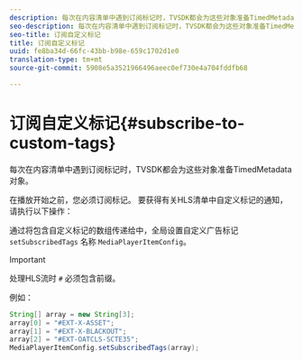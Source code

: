 ```yaml
---
description: 每次在内容清单中遇到订阅标记时，TVSDK都会为这些对象准备TimedMetadata对象。
seo-description: 每次在内容清单中遇到订阅标记时，TVSDK都会为这些对象准备TimedMetadata对象。
seo-title: 订阅自定义标记
title: 订阅自定义标记
uuid: fe8ba34d-66fc-43bb-b98e-659c1702d1e0
translation-type: tm+mt
source-git-commit: 5908e5a3521966496aeec0ef730e4a704fddfb68

---
```



# 订阅自定义标记{#subscribe-to-custom-tags}

每次在内容清单中遇到订阅标记时，TVSDK都会为这些对象准备TimedMetadata对象。

在播放开始之前，您必须订阅标记。
要获得有关HLS清单中自定义标记的通知，请执行以下操作：

通过将包含自定义标记的数组传递给中，全局设置自定义广告标记 `setSubscribedTags` 名称 `MediaPlayerItemConfig`。

>[!IMPORTANT]
>
>处理HLS流时 `#` 必须包含前缀。

例如：

```java
String[] array = new String[3]; 
array[0] = "#EXT-X-ASSET"; 
array[1] = "#EXT-X-BLACKOUT"; 
array[2] = "#EXT-OATCLS-SCTE35"; 
MediaPlayerItemConfig.setSubscribedTags(array);
```

